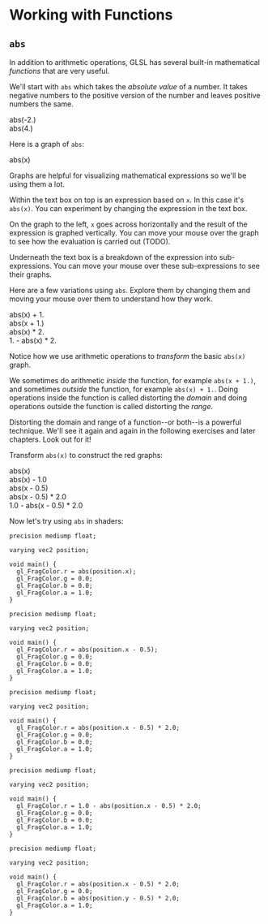 # Working with Functions

## `abs`

In addition to arithmetic operations, GLSL has several built-in mathematical *functions* that are very useful.

We'll start with `abs` which takes the *absolute value* of a number. It takes negative numbers to the positive version of the number and leaves positive numbers the same.

<div class="evaluator">abs(-2.)</div>

<div class="evaluator">abs(4.)</div>

Here is a graph of `abs`:

<div class="graph-example">abs(x)</div>

Graphs are helpful for visualizing mathematical expressions so we'll be using them a lot.

Within the text box on top is an expression based on `x`. In this case it's `abs(x)`. You can experiment by changing the expression in the text box.

On the graph to the left, `x` goes across horizontally and the result of the expression is graphed vertically. You can move your mouse over the graph to see how the evaluation is carried out (TODO).

Underneath the text box is a breakdown of the expression into sub-expressions. You can move your mouse over these sub-expressions to see their graphs.

Here are a few variations using `abs`. Explore them by changing them and moving your mouse over them to understand how they work.

<div class="graph-example">abs(x) + 1.</div>

<div class="graph-example">abs(x + 1.)</div>

<div class="graph-example">abs(x) * 2.</div>

<div class="graph-example">1. - abs(x) * 2.</div>

Notice how we use arithmetic operations to *transform* the basic `abs(x)` graph.

We sometimes do arithmetic *inside* the function, for example `abs(x + 1.)`, and sometimes *outside* the function, for example `abs(x) + 1.`. Doing operations inside the function is called distorting the *domain* and doing operations outside the function is called distorting the *range*.

Distorting the domain and range of a function--or both--is a powerful technique. We'll see it again and again in the following exercises and later chapters. Look out for it!

Transform `abs(x)` to construct the red graphs:

<div class="graph-exercise">
  <div class="start">abs(x)</div>
  <div class="solution">abs(x) - 1.0</div>
  <div class="solution">abs(x - 0.5)</div>
  <div class="solution">abs(x - 0.5) * 2.0</div>
  <div class="solution">1.0 - abs(x - 0.5) * 2.0</div>
</div>

Now let's try using `abs` in shaders:

<div class="shader-exercise">
<div class="start">

    precision mediump float;

    varying vec2 position;

    void main() {
      gl_FragColor.r = abs(position.x);
      gl_FragColor.g = 0.0;
      gl_FragColor.b = 0.0;
      gl_FragColor.a = 1.0;
    }

</div>
<div class="solution">

    precision mediump float;

    varying vec2 position;

    void main() {
      gl_FragColor.r = abs(position.x - 0.5);
      gl_FragColor.g = 0.0;
      gl_FragColor.b = 0.0;
      gl_FragColor.a = 1.0;
    }

</div>
<div class="solution">

    precision mediump float;

    varying vec2 position;

    void main() {
      gl_FragColor.r = abs(position.x - 0.5) * 2.0;
      gl_FragColor.g = 0.0;
      gl_FragColor.b = 0.0;
      gl_FragColor.a = 1.0;
    }

</div>
<div class="solution">

    precision mediump float;

    varying vec2 position;

    void main() {
      gl_FragColor.r = 1.0 - abs(position.x - 0.5) * 2.0;
      gl_FragColor.g = 0.0;
      gl_FragColor.b = 0.0;
      gl_FragColor.a = 1.0;
    }

</div>
<div class="solution">

    precision mediump float;

    varying vec2 position;

    void main() {
      gl_FragColor.r = abs(position.x - 0.5) * 2.0;
      gl_FragColor.g = 0.0;
      gl_FragColor.b = abs(position.y - 0.5) * 2.0;
      gl_FragColor.a = 1.0;
    }

</div>
</div>


